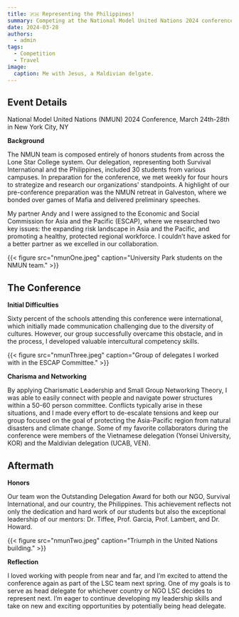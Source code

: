 ```yaml
---
title: 🇵🇭 Representing the Philippines!
summary: Competing at the National Model United Nations 2024 conference
date: 2024-03-28
authors:
  - admin
tags:
  - Competition
  - Travel
image:
  caption: Me with Jesus, a Maldivian delgate.
---
```


## Event Details

National Model United Nations (NMUN) 2024 Conference, March 24th-28th in New York City, NY

**Background**

The NMUN team is composed entirely of honors students from across the Lone Star College system. Our delegation, representing both Survival International and the Philippines, included 30 students from various campuses. In preparation for the conference, we met weekly for four hours to strategize and research our organizations' standpoints. A highlight of our pre-conference preparation was the NMUN retreat in Galveston, where we bonded over games of Mafia and delivered preliminary speeches.

My partner Andy and I were assigned to the Economic and Social Commission for Asia and the Pacific (ESCAP), where we researched two key issues: the expanding risk landscape in Asia and the Pacific, and promoting a healthy, protected regional workforce. I couldn’t have asked for a better partner as we excelled in our collaboration.

{{< figure src="nmunOne.jpeg" caption="University Park students on the NMUN team." >}}

## The Conference

**Initial Difficulties**

Sixty percent of the schools attending this conference were international, which initially made communication challenging due to the diversity of cultures. However, our group successfully overcame this obstacle, and in the process, I developed valuable intercultural competency skills.

{{< figure src="nmunThree.jpeg" caption="Group of delegates I worked with in the ESCAP Committee." >}}

**Charisma and Networking**

By applying Charismatic Leadership and Small Group Networking Theory, I was able to easily connect with people and navigate power structures within a 50-60 person committee. Conflicts typically arise in these situations, and I made every effort to de-escalate tensions and keep our group focused on the goal of protecting the Asia-Pacific region from natural disasters and climate change. Some of my favorite collaborators during the conference were members of the Vietnamese delegation (Yonsei University, KOR) and the Maldivian delegation (UCAB, VEN).

## Aftermath

**Honors**

Our team won the Outstanding Delegation Award for both our NGO, Survival International, and our country, the Philippines. This achievement reflects not only the dedication and hard work of our students but also the exceptional leadership of our mentors: Dr. Tiffee, Prof. Garcia, Prof. Lambert, and Dr. Howard.

{{< figure src="nmunTwo.jpeg" caption="Triumph in the United Nations building." >}}

**Reflection**

I loved working with people from near and far, and I’m excited to attend the conference again as part of the LSC team next spring. One of my goals is to serve as head delegate for whichever country or NGO LSC decides to represent next. I’m eager to continue developing my leadership skills and take on new and exciting opportunities by potentially being head delegate.



